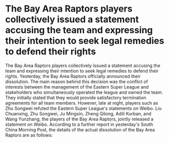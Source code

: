 # The Bay Area Raptors players collectively issued a statement accusing the team and expressing their intention to seek legal remedies to defend their rights 
 The Bay Area Raptors players collectively issued a statement accusing the team and expressing their intention to seek legal remedies to defend their rights. Yesterday, the Bay Area Raptors officially announced their dissolution. The main reason behind this decision was the conflict of interests between the management of the Eastern Super League and stakeholders who simultaneously operated the league and owned the team. They initially stated that they would provide satisfactory termination agreements for all team members. However, late at night, players such as Zhu Songwei refuted the Eastern Super League's statements on Weibo. Liu Chuanxing, Zhu Songwei, Ju Mingxin, Zheng Qilong, Adili Kurban, and Wang Yunzhang, the players of the Bay Area Raptors, jointly released a statement on Weibo. According to a further report in yesterday's South China Morning Post, the details of the actual dissolution of the Bay Area Raptors are as follows: